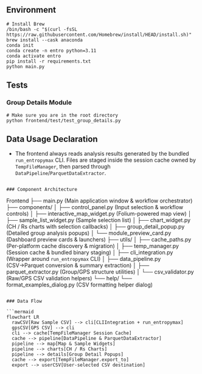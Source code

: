 ## Environment

```shell
# Install Brew
/bin/bash -c "$(curl -fsSL https://raw.githubusercontent.com/Homebrew/install/HEAD/install.sh)"
brew install --cask anaconda
conda init
conda create -n entro python=3.11
conda activate entro
pip install -r requirements.txt
python main.py
```

## Tests

### Group Details Module

```shell
# Make sure you are in the root directory
python frontend/test/test_group_details.py
```

## Data Usage Declaration

- The frontend always reads analysis results generated by the bundled `run_entropymax` CLI. Files are staged inside the session cache owned by `TempFileManager`, then parsed through `DataPipeline`/`ParquetDataExtractor`.

```

### Component Architecture

```
Frontend
├── main.py (Main application window & workflow orchestrator)
├── components/
│   ├── control_panel.py (Input selection & workflow controls)
│   ├── interactive_map_widget.py (Folium-powered map view)
│   ├── sample_list_widget.py (Sample selection list)
│   ├── chart_widget.py (CH / Rs charts with selection callbacks)
│   ├── group_detail_popup.py (Detailed group analysis popups)
│   └── module_preview_card.py (Dashboard preview cards & launchers)
├── utils/
│   ├── cache_paths.py (Per-platform cache discovery & migration)
│   ├── temp_manager.py (Session cache & bundled binary staging)
│   ├── cli_integration.py (Wrapper around `run_entropymax` CLI)
│   ├── data_pipeline.py (CSV→Parquet conversion & summary extraction)
│   ├── parquet_extractor.py (Group/GPS structure utilities)
│   └── csv_validator.py (Raw/GPS CSV validation helpers)
└── help/
  └── format_examples_dialog.py (CSV formatting helper dialog)
```

### Data Flow

```mermaid
flowchart LR
  rawCSV[Raw Sample CSV] --> cli[CLIIntegration + run_entropymax]
  gpsCSV[GPS CSV] --> cli
  cli --> cache[TempFileManager Session Cache]
  cache --> pipeline[DataPipeline & ParquetDataExtractor]
  pipeline --> map[Map & Sample Widgets]
  pipeline --> charts[CH / Rs Charts]
  pipeline --> details[Group Detail Popups]
  cache --> export[TempFileManager.export_to]
  export --> userCSV[User-selected CSV destination]
```